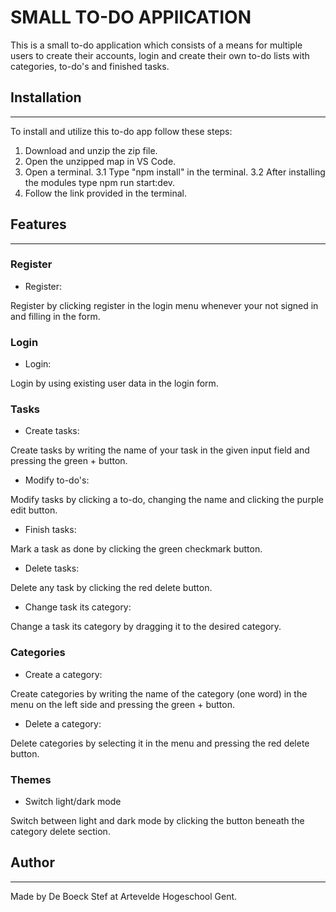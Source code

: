 # SMALL TO-DO APPlICATION

This is a small to-do application which consists of a means for multiple users to create their accounts, login and create their own to-do lists with categories, to-do's and finished tasks.



## Installation
----------------

To install and utilize this to-do app follow these steps:

1. Download and unzip the zip file.
2. Open the unzipped map in VS Code.
3. Open a terminal.
3.1 Type "npm install" in the terminal.
3.2 After installing the modules type npm run start:dev.
4. Follow the link provided in the terminal.



## Features
------------

### Register

- Register:

Register by clicking register in the login menu whenever your not signed in and filling in the form.

### Login

- Login:

Login by using existing user data in the login form.

### Tasks

- Create tasks:

Create tasks by writing the name of your task in the given input field and pressing the green + button.

- Modify to-do's:

Modify tasks by clicking a to-do, changing the name and clicking the purple edit button.

- Finish tasks:

Mark a task as done by clicking the green checkmark button.

- Delete tasks:

Delete any task by clicking the red delete button.

- Change task its category:

Change a task its category by dragging it to the desired category.


### Categories

- Create a category:

Create categories by writing the name of the category (one word) in the menu on the left side and pressing the green + button.

- Delete a category:

Delete categories by selecting it in the menu and pressing the red delete button.

### Themes

- Switch light/dark mode

Switch between light and dark mode by clicking the button beneath the category delete section.



## Author
----------
Made by De Boeck Stef at Artevelde Hogeschool Gent.